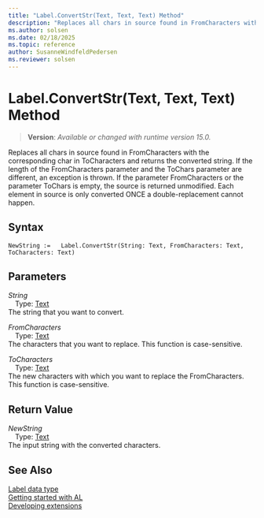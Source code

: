 ```yaml
---
title: "Label.ConvertStr(Text, Text, Text) Method"
description: "Replaces all chars in source found in FromCharacters with the corresponding char in ToCharacters and returns the converted string."
ms.author: solsen
ms.date: 02/18/2025
ms.topic: reference
author: SusanneWindfeldPedersen
ms.reviewer: solsen
---
```

[//]: # (START>DO_NOT_EDIT)
[//]: # (IMPORTANT:Do not edit any of the content between here and the END>DO_NOT_EDIT.)
[//]: # (Any modifications should be made in the .xml files in the ModernDev repo.)
# Label.ConvertStr(Text, Text, Text) Method
> **Version**: _Available or changed with runtime version 15.0._

Replaces all chars in source found in FromCharacters with the corresponding char in ToCharacters and returns the converted string. If the length of the FromCharacters parameter and the ToChars parameter are different, an exception is thrown. If the parameter FromCharacters or the parameter ToChars is empty, the source is returned unmodified. Each element in source is only converted ONCE a double-replacement cannot happen.


## Syntax
```AL
NewString :=   Label.ConvertStr(String: Text, FromCharacters: Text, ToCharacters: Text)
```
## Parameters
*String*  
&emsp;Type: [Text](../text/text-data-type.md)  
The string that you want to convert.  

*FromCharacters*  
&emsp;Type: [Text](../text/text-data-type.md)  
The characters that you want to replace. This function is case-sensitive.  

*ToCharacters*  
&emsp;Type: [Text](../text/text-data-type.md)  
The new characters with which you want to replace the FromCharacters. This function is case-sensitive.  


## Return Value
*NewString*  
&emsp;Type: [Text](../text/text-data-type.md)  
The input string with the converted characters.


[//]: # (IMPORTANT: END>DO_NOT_EDIT)
## See Also
[Label data type](label-data-type.md)  
[Getting started with AL](../../devenv-get-started.md)  
[Developing extensions](../../devenv-dev-overview.md)
